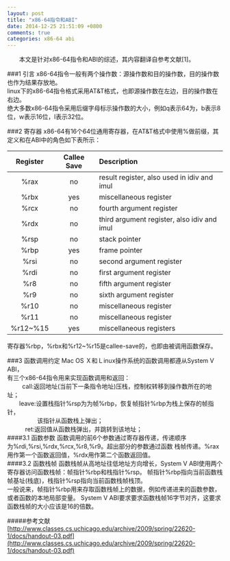 ```yaml
---
layout: post
title: "x86-64指令和ABI"
date: 2014-12-25 21:51:09 +0800
comments: true
categories: x86-64 abi
---
```


&emsp;&emsp;本文是针对x86-64指令和ABI的综述，其内容翻译自参考文献[1]。  

###1 引言
x86-64指令一般有两个操作数：源操作数和目的操作数，目的操作数也作为结果存放地。  
linux下的x86-64指令格式采用AT&T格式，也即源操作数在左边，目的操作数在右边。  
绝大多数x86-64指令采用后缀字母标示操作数的大小，例如q表示64为，b表示8位，w表示16位，l表示32位。  

###2 寄存器
x86-64有16个64位通用寄存器，在AT&T格式中使用%做前缀，其定义和在ABI中的角色如下表所示：  
  
| Register      | Callee Save   |                 Description                 |  
|:-------------:|:-------------:|:--------------------------------------------|  
| %rax          | no            | result register, also used in idiv and imul |  
| %rbx          | yes           | miscellaneous register                      |  
| %rcx          | no            | fourth argument register                    |  
| %rdx          | no            | third argument register, also idiv and imul |  
| %rsp          | no            | stack pointer                               |  
| %rbp          | yes           | frame pointer                               |  
| %rsi          | no            | second argument register                    |  
| %rdi          | no            | first argument register                     |  
| %r8           | no            | fifth argument register                     |  
| %r9           | no            | sixth argument register                     |  
| %r10          | no            | miscellaneous register                      |  
| %r11          | no            | miscellaneous register                      |  
| %r12~%15      | yes           | miscellaneous registers                     |  
  
寄存器%rbp，%rbx和%r12~%r15是callee-save的，也即由被调用函数保存。  

###3 函数调用约定
Mac OS Ｘ和Ｌinux操作系统的函数调用都遵从System V ABI，  
有三个x86-64指令用来实现函数调用和返回：  
&emsp;&emsp;&ensp;call:返回地址(当前下一条指令地址)压栈，控制权转移到操作数所在的地址；  
&emsp;&emsp;leave:设置栈指针%rsp为为帧%rbp，恢复帧指针%rbp为栈上保存的帧指针，  
&emsp;&emsp;&ensp;&ensp;&ensp;&ensp;&ensp;&ensp;该指针从函数栈上弹出；  
&emsp;&emsp;&ensp;&ensp;ret:返回值从函数栈弹出，并跳转到该地址；  
####3.1 函数参数
函数调用的前6个参数通过寄存器传递，传递顺序为%rdi,%rsi,%rdx,%rcx,%r8,%r9。超出部分的参数通过函数
栈帧传递。%rax用作第一个函数返回值，%rdx用作第二个函数返回值。  
####3.2 函数栈帧
函数栈帧从高地址往低地址方向增长，System V ABI使用两个寄存器访问函数栈帧：帧指针%rbp和栈指针%rsp。
帧指针%rbp指向当前函数栈帧基址(栈底)，栈指针%rsp指向当前函数栈帧栈顶。  
一般说来，帧指针%rbp用来存取函数栈帧上的数据，例如传递进来的函数参数，或者函数的本地局部变量。
System V ABI要求要求函数栈帧16字节对齐，这要求函数栈帧的大小应该是16的倍数。  


#####参考文献
[http://www.classes.cs.uchicago.edu/archive/2009/spring/22620-1/docs/handout-03.pdf](http://www.classes.cs.uchicago.edu/archive/2009/spring/22620-1/docs/handout-03.pdf)  

